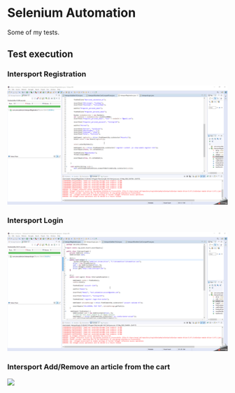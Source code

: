 # Selenium Automation 
Some of my tests.

## Test execution

### Intersport Registration
![](test_executions/IntersportRegistration.gif)

### Intersport Login
![](test_executions/IntersportLogin.gif)

### Intersport Add/Remove an article from the cart
![](test_executions/IntersportAddItemToCart.gif)
 
